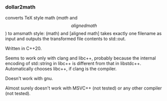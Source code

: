 ### dollar2math
converts TeX style math ($math$ and $$aligned math$$) to amsmath style: \(math\)
and \[aligned math\] takes exactly one filename as input and outputs the
transformed file contents to std::out.

Written in C++20.

Seems to work only with clang and libc++, probably because the internal encoding
of std::string in libc++ is different from that in libstdc++.
Automatically chooses libc++, if clang is the compiler.

Doesn't work with gnu.

Almost surely doesn't work with MSVC++ (not tested) or any other compiler (not
tested).
